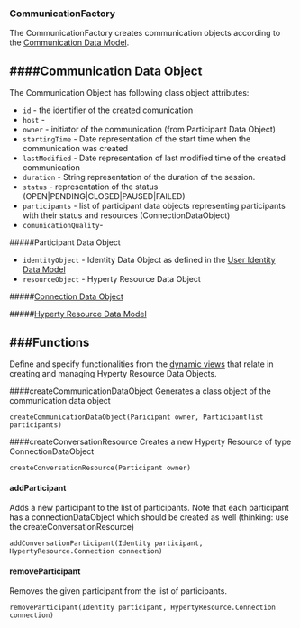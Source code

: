 ### CommunicationFactory

The CommunicationFactory creates communication objects according to the [Communication Data Model](https://github.com/reTHINK-project/architecture/tree/master/docs/datamodel/communication/readme.md). 

####Communication Data Object
--------------------------------------
The Communication Object has following class object attributes:
* ```id``` - the identifier of the created comunication
* ```host``` - 
* ```owner``` - initiator of the communication (from Participant Data Object)
* ```startingTime``` - Date representation of the start time when the communication was created
* ```lastModified``` - Date representation of last modified time of the created communication
* ```duration``` - String representation of the duration of the session.
* ```status``` - representation of the status (OPEN|PENDING|CLOSED|PAUSED|FAILED)
* ```participants``` - list of participant data objects representing participants with their status and resources (ConnectionDataObject)
* ```comunicationQuality```- 


#####Participant Data Object
* ```identityObject``` - Identity Data Object as defined in the [User Identity Data Model](https://github.com/reTHINK-project/architecture/blob/master/docs/datamodel/user-identity/readme.md)
* ```resourceObject``` -  Hyperty Resource Data Object

#####[Connection Data Object](https://github.com/reTHINK-project/core-framework/blob/master/docs/specs/service-framework/sf_connection_factory.md)

#####[Hyperty Resource Data Model](https://github.com/reTHINK-project/core-framework/blob/master/docs/specs/service-framework/sf_hyperty_resource_factory.md)

###Functions
-----------------------
Define and specify functionalities from the [dynamic views](https://github.com/reTHINK-project/core-framework/tree/master/docs/specs/runtime/dynamic-view) that relate in creating and managing Hyperty Resource Data Objects.


####createCommunicationDataObject
Generates a class object of the communication data object
```
createCommunicationDataObject(Paricipant owner, Participantlist participants)
```

####createConversationResource
Creates a new Hyperty Resource of type ConnectionDataObject
```
createConversationResource(Participant owner)
```

#### addParticipant
Adds a new participant to the list of participants. Note that each participant has a connectionDataObject which should be created as well (thinking: use the createConversationResource) 
```
addConversationParticipant(Identity participant, HypertyResource.Connection connection)
```

#### removeParticipant
Removes the given participant from the list of participants.  
```
removeParticipant(Identity participant, HypertyResource.Connection connection)
```

